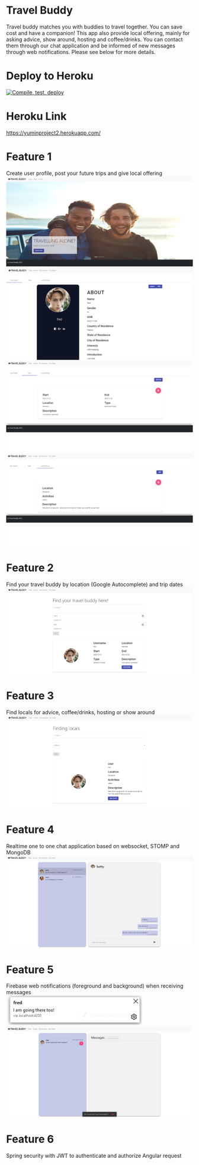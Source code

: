 # Travel Buddy
Travel buddy matches you with buddies to travel together. You can save cost and have a companion! This app also provide local offering, mainly for asking advice, show around, hosting and coffee/drinks. You can contact them through our chat application and be informed of new messages through web notifications. Please see below for more details.

# Deploy to Heroku
[![Compile, test, deploy](https://github.com/angieyumin1997/travelbuddy/actions/workflows/main.yaml/badge.svg)](https://github.com/angieyumin1997/travelbuddy/actions/workflows/main.yaml)

# Heroku Link
https://yuminproject2.herokuapp.com/

# Feature 1
Create user profile, post your future trips and give local offering <br />
![Alt text](https://github.com/angieyumin1997/travelbuddy/blob/main/images/1.png) <br />
![Alt text](https://github.com/angieyumin1997/travelbuddy/blob/main/images/2.png) <br />
![Alt text](https://github.com/angieyumin1997/travelbuddy/blob/main/images/8.png) <br />
![Alt text](https://github.com/angieyumin1997/travelbuddy/blob/main/images/9.png) <br />

# Feature 2
Find your travel buddy by location (Google Autocomplete) and trip dates <br />
![Alt text](https://github.com/angieyumin1997/travelbuddy/blob/main/images/6.png) <br />

# Feature 3
Find locals for advice, coffee/drinks, hosting or show around <br />
![Alt text](https://github.com/angieyumin1997/travelbuddy/blob/main/images/7.png) <br />

# Feature 4
Realtime one to one chat application based on websocket, STOMP and MongoDB <br />
![Alt text](https://github.com/angieyumin1997/travelbuddy/blob/main/images/3.png)

# Feature 5
Firebase web notifications (foreground and background) when receiving messages <br />
![Alt text](https://github.com/angieyumin1997/travelbuddy/blob/main/images/4.png) <br />
![Alt text](https://github.com/angieyumin1997/travelbuddy/blob/main/images/5.png)

# Feature 6
Spring security with JWT to authenticate and authorize Angular request 

